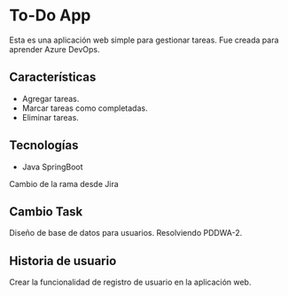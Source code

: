 # To-Do App

Esta es una aplicación web simple para gestionar tareas. Fue creada para aprender Azure DevOps.

## Características
- Agregar tareas.
- Marcar tareas como completadas.
- Eliminar tareas.

## Tecnologías
- Java SpringBoot

Cambio de la rama desde Jira

## Cambio Task
Diseño de base de datos para usuarios. Resolviendo PDDWA-2. 


## Historia de usuario

Crear la funcionalidad de registro de usuario en la aplicación web.

